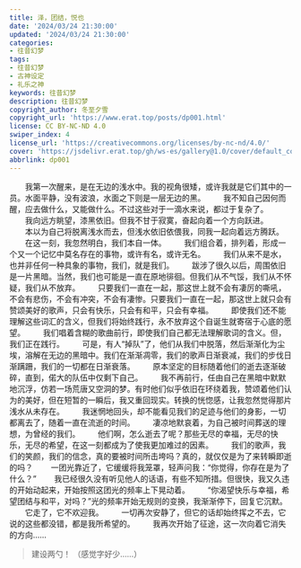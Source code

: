 ```yaml
---
title: 泽，团结，悦也
date: '2024/03/24 21:30:00'
updated: '2024/03/24 21:30:00'
categories: 
- 往昔幻梦
tags:
- 往昔幻梦
- 古神设定
- 礼乐之神
keywords: 往昔幻梦
description: 往昔幻梦
copyright_author: 冬至夕雪
copyright_url: 'https://www.erat.top/posts/dp001.html'
license: CC BY-NC-ND 4.0
swiper_index: 4
license_url: 'https://creativecommons.org/licenses/by-nc-nd/4.0/'
cover: 'https://jsdelivr.erat.top/gh/ws-es/gallery@1.0/cover/default_cover_132.webp'
abbrlink: dp001
---
```

　　我第一次醒来，是在无边的浅水中。我的视角很矮，或许我就是它们其中的一员。水面平静，没有波浪，水面之下则是一层无边的黑。
　　我不知自己因何而醒，应去做什么，又能做什么。不过这些对于一滴水来说，都过于复杂了。
　　我向远方眺望，漆黑依旧。但我不甘于寂寞，奋起向着一个方向跃进。
　　本以为自己将脱离浅水而去，但浅水依旧依偎我，同我一起向着远方腾跃。
　　在这一刻，我忽然明白，我们本自一体。
　　我们组合着，排列着，形成一个又一个记忆中莫名存在的事物，或许有名，或许无名。
　　我们从来不是水，也并非任何一种具象的事物，我们，就是我们。
　　跋涉了很久以后，周围依旧是一片黑暗。当然，我们也可能是一直在原地徘徊。但我们从不气馁，我们从不怀疑，我们从不放弃。
　　只要我们一直在一起，那这世上就不会有凄厉的嘶吼，不会有悲伤，不会有冲突，不会有凄惨。只要我们一直在一起，那这世上就只会有赞颂美好的歌声，只会有快乐，只会有和平，只会有幸福。
　　即使我们还不能理解这些词汇的含义，但我们将始终践行，永不放弃这个自诞生就寄宿于心底的愿望。
　　我们唱着含糊的歌曲前行，即使我们自己都无法理解歌词的含义。但，我们正在践行。
　　可是，有人“掉队”了，他们从我们中脱落，然后渐渐化为尘埃，溶解在无边的黑暗中。我们在渐渐凋零，我们的歌声日渐衰减，我们的步伐日渐蹒跚，我们的一切都在日渐衰落。
　　原本坚定的目标随着他们的逝去逐渐破碎，直到，偌大的队伍中仅剩下自己。
　　我不再前行，任由自己在黑暗中默默地沉浮，仿若一场荒唐又空洞的梦。有时他们似乎依旧在环绕着我，赞颂着他们认为的美好，但在短暂的一瞬后，我又重回现实。转换的恍惚感，让我忽然觉得那片浅水从未存在。
　　我迷惘地回头，却不能看见我们的足迹与他们的身影，一切都离去了，随着一直在流逝的时间。
　　凄凉地默哀着，为自己被时间葬送的理想，为曾经的我们。
　　他们啊，怎么逝去了呢？那些无尽的幸福，无尽的快乐，无尽的希望，在这一刻都成为了使我更加难过的因素。
　　我们的歌声，我们的笑颜，我们的信念，真的要被时间所击垮吗？真的，就仅仅是为了来转瞬即逝的吗？
　　一团光靠近了，它缓缓将我笼罩，轻声问我：“你觉得，你存在是为了什么？”
　　我已经很久没有听见他人的话语，有些不知所措。但很快，我又久违的开始动起来，开始按照这团光的频率上下晃动着。
　　“你渴望快乐与幸福，希望团结与和平，对吗？”光的频率开始无规则的变换，我渐渐停下，回复它沉默。
　　它走了，它不欢迎我。
　　一切再次安静了，但它的话却始终挥之不去，它说的这些都没错，都是我所希望的。
　　我再次开始了征途，这一次向着它消失的方向……

> 建设两勺！
> （感觉字好少……）